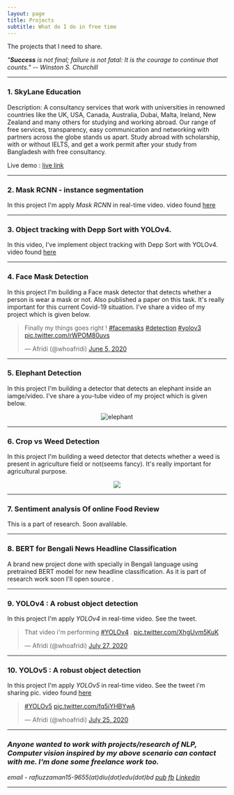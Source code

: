 ```yaml
---
layout: page
title: Projects
subtitle: What do I do in free time
---
```

The projects that I need to share.

*"**Success** is not final; failure is not fatal: It is the courage to continue that counts."
        -- Winston S. Churchill*

***
### 1. SkyLane Education

Description: A consultancy services that work with universities in renowned countries like the UK, USA, Canada, Australia, Dubai, Malta, Ireland, New Zealand and many others for studying and working abroad. Our range of free services, transparency, easy communication and networking with partners across the globe stands us apart. Study abroad with scholarship, with or without IELTS, and get a work permit after your study from Bangladesh with free consultancy. 

Live demo : [live link](https://skylaneeducation.com/)

***

### 2. Mask RCNN - instance segmentation
In this project I'm apply *Mask RCNN* in real-time video. video found [here](https://www.youtube.com/watch?v=GN4LFpoC-60)

***

### 3. Object tracking with Depp Sort with YOLOv4.
In this video, I've implement object tracking with Depp Sort with YOLOv4. video found [here](https://www.youtube.com/watch?v=igxbNtoFZdc)

***

### 4. Face Mask Detection
In this project I'm building a Face mask detector that detects whether a person is wear a mask or not. Also published a paper on this task. It's really important for this current Covid-19 situation. I've share a video of my project which is given below.

<blockquote class="twitter-tweet tw-align-center"><p lang="en" dir="ltr">Finally my things goes right ! <a href="https://twitter.com/hashtag/facemasks?src=hash&amp;ref_src=twsrc%5Etfw">#facemasks</a> <a href="https://twitter.com/hashtag/detection?src=hash&amp;ref_src=twsrc%5Etfw">#detection</a> <a href="https://twitter.com/hashtag/yolov3?src=hash&amp;ref_src=twsrc%5Etfw">#yolov3</a> <a href="https://t.co/rWPOM80uvs">pic.twitter.com/rWPOM80uvs</a></p>&mdash; Afridi (@whoafridi) <a href="https://twitter.com/whoafridi/status/1268826790539128833?ref_src=twsrc%5Etfw">June 5, 2020</a></blockquote> <script async src="https://platform.twitter.com/widgets.js" charset="utf-8"></script>

***

### 5. Elephant Detection
In this project I'm building a detector that detects an elephant inside an iamge/video. I've share a you-tube video of my project which is given below.
<p align='center'>       
<img src='https://user-images.githubusercontent.com/35966401/90336845-4de9a100-e000-11ea-890e-bf55d897f3ea.jpg' alt='elephant'>
</p>

***

### 6. Crop vs Weed Detection 
In this project I'm building a weed detector that detects whether a weed is present in agriculture field or not(seems fancy). It's really important for agricultural purpose. 
<p align='center'>                                                                                                             
<img src='https://user-images.githubusercontent.com/35966401/88454476-d6f23a00-ce91-11ea-81d5-5955483e3256.png' alt=' '>
</p>

***

### 7. Sentiment analysis Of online Food Review
This is a part of research. Soon avalilable.

***

### 8. BERT for Bengali News Headline Classification
A brand new project done with specially in Bengali language using pretrained BERT model for new headline classification. As it is part of research work soon
I'll open source .

***

### 9. YOLOv4 : A robust object detection
In this project I'm apply *YOLOv4* in real-time video. See the tweet.
<blockquote class="twitter-tweet tw-align-center"><p lang="en" dir="ltr">That video i&#39;m performing <a href="https://twitter.com/hashtag/YOLOv4?src=hash&amp;ref_src=twsrc%5Etfw">#YOLOv4</a> . <a href="https://t.co/XhgUvm5KuK">pic.twitter.com/XhgUvm5KuK</a></p>&mdash; Afridi (@whoafridi) <a href="https://twitter.com/whoafridi/status/1287818067624357888?ref_src=twsrc%5Etfw">July 27, 2020</a></blockquote> <script async src="https://platform.twitter.com/widgets.js" charset="utf-8"></script> 

***

### 10. YOLOv5 : A robust object detection
In this project I'm apply *YOLOv5* in real-time video. See the tweet i'm sharing pic. video found [here](https://www.youtube.com/watch?v=gJYehvSlLtY)

<blockquote class="twitter-tweet tw-align-center"><p lang="und" dir="ltr"><a href="https://twitter.com/hashtag/YOLOv5?src=hash&amp;ref_src=twsrc%5Etfw">#YOLOv5</a> <a href="https://t.co/fq5iYHBYwA">pic.twitter.com/fq5iYHBYwA</a></p>&mdash; Afridi (@whoafridi) <a href="https://twitter.com/whoafridi/status/1286925733105786880?ref_src=twsrc%5Etfw">July 25, 2020</a></blockquote> <script async src="https://platform.twitter.com/widgets.js" charset="utf-8"></script>

***

### *Anyone wanted to work with projects/research of NLP, Computer vision inspired by my above scenario can contact with me. I'm done some freelance work too.*
*email - rafiuzzaman15-9655(at)diu(dot)edu(dot)bd* *[pub](https://whoafridi.github.io/publications/)* *[fb](https://www.facebook.com/whoafridi)* *[Linkedin](https://www.linkedin.com/in/whoafridi/)*

***
